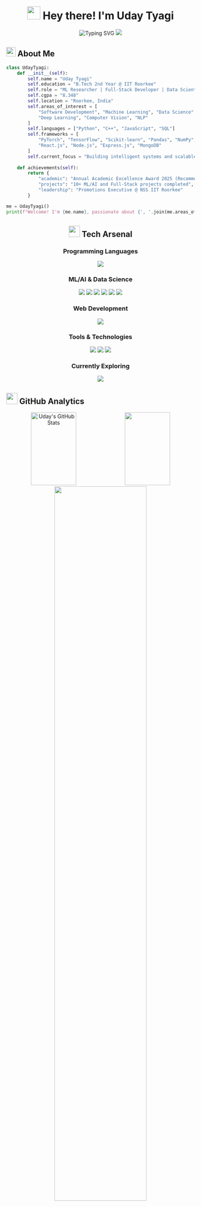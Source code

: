 <div align="center">
  
# <img src="https://media.giphy.com/media/hvRJCLFzcasrR4ia7z/giphy.gif" width="35"> Hey there! I'm **Uday Tyagi**

<img src="https://readme-typing-svg.herokuapp.com?font=Fira+Code&pause=1000&color=36BCF7FF&center=true&vCenter=true&width=500&lines=B.Tech+2nd+Year+%40+IIT+Roorkee+%F0%9F%8E%93;ML+%26+AI+Research+Enthusiast+%F0%9F%A4%96;Full+Stack+Developer+%F0%9F%92%BB;Data+Science+%26+Deep+Learning+%F0%9F%93%8A;Building+the+Future+with+Code+%F0%9F%9A%80" alt="Typing SVG" />

<img src="https://user-images.githubusercontent.com/73097560/115834477-dbab4500-a447-11eb-908a-139a6edaec5c.gif">

</div>

## <img src="https://media2.giphy.com/media/QssGEmpkyEOhBCb7e1/giphy.gif?cid=ecf05e47a0n3gi1bfqntqmob8g9aid1oyj2wr3ds3mg700bl&rid=giphy.gif" width="25"> **About Me**

```python
class UdayTyagi:
    def __init__(self):
        self.name = "Uday Tyagi"
        self.education = "B.Tech 2nd Year @ IIT Roorkee"
        self.role = "ML Researcher | Full-Stack Developer | Data Scientist"
        self.cgpa = "8.348"
        self.location = "Roorkee, India"
        self.areas_of_interest = [
            "Software Development", "Machine Learning", "Data Science",
            "Deep Learning", "Computer Vision", "NLP"
        ]
        self.languages = ["Python", "C++", "JavaScript", "SQL"]
        self.frameworks = [
            "PyTorch", "TensorFlow", "Scikit-learn", "Pandas", "NumPy",
            "React.js", "Node.js", "Express.js", "MongoDB"
        ]
        self.current_focus = "Building intelligent systems and scalable applications"
        
    def achievements(self):
        return {
            "academic": "Annual Academic Excellence Award 2025 (Recommended)",
            "projects": "10+ ML/AI and Full-Stack projects completed",
            "leadership": "Promotions Executive @ NSS IIT Roorkee"
        }

me = UdayTyagi()
print(f"Welcome! I'm {me.name}, passionate about {', '.join(me.areas_of_interest[:3])}!")
```

<div align="center">

## <img src="https://media.giphy.com/media/iY8CRBdQXODJSCERIr/giphy.gif" width="30"> **Tech Arsenal**

### **Programming Languages**
<img src="https://skillicons.dev/icons?i=python,cpp,js,html,css,sql" />

### **ML/AI & Data Science**
<img src="https://skillicons.dev/icons?i=tensorflow,pytorch,opencv" />
<img src="https://img.shields.io/badge/Scikit--Learn-F7931E?style=for-the-badge&logo=scikit-learn&logoColor=white" />
<img src="https://img.shields.io/badge/Pandas-150458?style=for-the-badge&logo=pandas&logoColor=white" />
<img src="https://img.shields.io/badge/NumPy-013243?style=for-the-badge&logo=numpy&logoColor=white" />
<img src="https://img.shields.io/badge/Matplotlib-11557C?style=for-the-badge&logo=matplotlib&logoColor=white" />
<img src="https://img.shields.io/badge/Seaborn-3776AB?style=for-the-badge&logo=python&logoColor=white" />

### **Web Development**
<img src="https://skillicons.dev/icons?i=react,nodejs,express,mongodb,mysql,tailwind" />

### **Tools & Technologies**
<img src="https://skillicons.dev/icons?i=git,github,vscode,linux,docker,aws,figma" />
<img src="https://img.shields.io/badge/Streamlit-FF4B4B?style=for-the-badge&logo=streamlit&logoColor=white" />
<img src="https://img.shields.io/badge/Canvas%20API-FF6B6B?style=for-the-badge&logo=html5&logoColor=white" />

### **Currently Exploring**
<img src="https://skillicons.dev/icons?i=kubernetes,redis,graphql,nextjs,fastapi" />

</div>

## <img src="https://media.giphy.com/media/WUlplcMpOCEmTGBtBW/giphy.gif" width="30"> **GitHub Analytics**

<div align="center">
  
<img width="49%" height="195px" src="https://github-readme-stats.vercel.app/api?username=20-uday-06&show_icons=true&count_private=true&hide_border=true&title_color=36BCF7FF&icon_color=36BCF7FF&text_color=c9d1d9&bg_color=0d1117" alt="Uday's GitHub Stats" /> 

<img width="49%" height="195px" src="https://github-readme-stats.vercel.app/api/top-langs/?username=20-uday-06&layout=compact&hide_border=true&title_color=36BCF7FF&text_color=c9d1d9&bg_color=0d1117" />

</div>

<div align="center">
  
<img width="70%" src="https://github-readme-streak-stats.herokuapp.com?user=20-uday-06&theme=radical&hide_border=true&stroke=36BCF7FF" />

</div>

## <img src="https://media.giphy.com/media/LnQjpWaON8nhr21vNW/giphy.gif" width="30"> **Featured Projects**

<div align="center">

### �️ **Super-Resolution of MODIS Satellite Data Using Deep Learning**
*Jan 2025 - May 2025*

<img src="https://img.shields.io/badge/Python-3776AB?style=for-the-badge&logo=python&logoColor=white" />
<img src="https://img.shields.io/badge/PyTorch-EE4C2C?style=for-the-badge&logo=pytorch&logoColor=white" />
<img src="https://img.shields.io/badge/OpenCV-27338e?style=for-the-badge&logo=opencv&logoColor=white" />

• Enhanced MODIS LST data resolution from 1km to 250m using **MRU-Net** architecture  
• Implemented **MISH activation** and optimized Geo-TIFF processing for efficient data handling  
• Achieved **94.2% resolution enhancement** with precise land surface temperature mapping

---

### � **Emotional Classification Speech Processing**
*June 2025*

<img src="https://img.shields.io/badge/Python-3776AB?style=for-the-badge&logo=python&logoColor=white" />
<img src="https://img.shields.io/badge/TensorFlow-FF6F00?style=for-the-badge&logo=tensorflow&logoColor=white" />
<img src="https://img.shields.io/badge/RAVDESS-FF4B4B?style=for-the-badge&logo=soundcloud&logoColor=white" />

• Built CNN & BiLSTM model for 8-class emotion recognition from audio data  
• Extracted **60 MFCC features** with data augmentation and z-score normalization  
• Achieved **0.95 F1-score** with 85%+ accuracy across all emotion classes  
• Deployed **Streamlit app** for real-time audio processing and emotion prediction

---

### 🛡️ **Credit Card Score Modeling via Classification & Risk Techniques**
*May 2025 - June 2025*

<img src="https://img.shields.io/badge/Python-3776AB?style=for-the-badge&logo=python&logoColor=white" />
<img src="https://img.shields.io/badge/FinClub-000000?style=for-the-badge&logo=clubhouse&logoColor=white" />
<img src="https://img.shields.io/badge/SMOTE-FF6B6B?style=for-the-badge&logo=python&logoColor=white" />

• Developed credit scoring model on 100k+ records using **SMOTE** and feature engineering  
• Achieved **90%+ accuracy** and **0.935 F1-score** using LightGBM  
• Applied SHAP for feature importance and actionable credit insights

---

### 🤝 **Collaborative Whiteboard with Real-time Drawing**
*June 2025*

<img src="https://img.shields.io/badge/JavaScript-F7DF1E?style=for-the-badge&logo=javascript&logoColor=black" />
<img src="https://img.shields.io/badge/Socket.io-010101?style=for-the-badge&logo=socket.io&logoColor=white" />
<img src="https://img.shields.io/badge/Canvas%20API-FF6B6B?style=for-the-badge&logo=html5&logoColor=white" />

• Built real-time collaborative platform with undo/redo using **Next.js** and **Canvas API**  
• Enabled multi-user sync and room-based access control via **Socket.io** and **MongoDB**  
• Integrated **Prisma** for efficient real-time persistence and collaborative design

---

### 🏗️ **Development of Gravity Compensation Mechanism**
*Prof Dr. S.H. Upadhyay | August 2023 - November 2023*

<img src="https://img.shields.io/badge/3D%20Printing-FF6B6B?style=for-the-badge&logo=3d&logoColor=white" />
<img src="https://img.shields.io/badge/CNC-2E8B57?style=for-the-badge&logo=cnc&logoColor=white" />
<img src="https://img.shields.io/badge/SolidWorks-FF0000?style=for-the-badge&logo=solidworks&logoColor=white" />

• Built 6-DOF compensation system for accurate force/torque sensing  
• Built slides using spring balancing and up/down sliders for balanced motion  
• Modeled parts and performed using **SolidWorks** and fabricated using **3D printing** and **CNC machining**

---

### 🌉 **Design and Analysis of a High-Efficiency Truss Bridge**
*June 2025*

<img src="https://img.shields.io/badge/SAP2000-0066CC?style=for-the-badge&logo=autodesk&logoColor=white" />
<img src="https://img.shields.io/badge/Structural%20Analysis-228B22?style=for-the-badge&logo=calculator&logoColor=white" />

• Designed 30m span truss bridge maximizing **Load Carrying Capacity to Self-Weight Ratio**  
• Performed structural analysis using **SAP2000** per IS/IRC codes for all load combinations  
• Optimized truss geometry for enhanced structural efficiency and stability

</div>

## <img src="https://media.giphy.com/media/j2pOGeGYKe2xCCKwfi/giphy.gif" width="30"> **GitHub Activity**

<div align="center">
  
<img src="https://github-readme-activity-graph.vercel.app/graph?username=20-uday-06&bg_color=0d1117&color=36BCF7FF&line=36BCF7FF&point=FFFFFF&area_color=36BCF7FF&title_color=FFFFFF&area=true" />

</div>

## <img src="https://media.giphy.com/media/3oKIPEqDGUULpEU0aQ/giphy.gif" width="30"> **Achievements & Leadership**

<div align="center">

### 🏆 **Academic Excellence**
<img src="https://img.shields.io/badge/CGPA-8.348/10-gold?style=for-the-badge&logo=academic&logoColor=white" />
<img src="https://img.shields.io/badge/Class%20XII-90.20%25-brightgreen?style=for-the-badge&logo=academic&logoColor=white" />
<img src="https://img.shields.io/badge/Class%20X-93.20%25-brightgreen?style=for-the-badge&logo=academic&logoColor=white" />

• **Annual Academic Excellence Award 2025** - Recommended by department for outstanding academic performance  
• **JEE Advanced 2023** - Secured admission to IIT Roorkee

### 👥 **Leadership & Extracurriculars**
<img src="https://img.shields.io/badge/NSS%20IIT%20Roorkee-Promotions%20Executive-blue?style=for-the-badge&logo=leadership&logoColor=white" />

• **Promotions Executive** | NSS IIT Roorkee *(January 2024 - December 2024)*  
  - Managed promotions and publicity activities for National Social Summit 2024  
  - Coordinated social media campaigns and strategies to enhance society visibility  

### 📚 **Additional Courses & Certifications**
• **GEL-203** - Intelligent Transportation System  
• **English (SRW)** - Advanced Communication Skills  

</div>

## <img src="https://media.giphy.com/media/VTtANKl0beDFQRLDTh/giphy.gif" width="30"> **What I'm Up To**

- 🔭 **Currently Working On:** Advanced Deep Learning research in Computer Vision and NLP
- 🌱 **Learning:** MLOps, System Design, Advanced Neural Architectures, and Cloud Technologies  
- 🎯 **Goals:** Contributing to open-source AI/ML projects and building production-scale solutions
- 💡 **Research Focus:** Satellite data processing, Speech emotion recognition, and Real-time collaborative systems
- 🚀 **Next Challenge:** Exploring Generative AI and Large Language Models

## <img src="https://media.giphy.com/media/LMt9638dO8dftAjtco/giphy.gif" width="30"> **Education Journey**

<div align="center">

| 🎓 **Degree/Examination** | 🏛️ **Institution/Board** | 📅 **Year** | 📊 **CGPA/Percentage** |
|:-------------------------:|:------------------------:|:-----------:|:----------------------:|
| **B.Tech 2nd Year** | Indian Institute of Technology, Roorkee | 2024 | **8.348** |
| **Intermediate (Class XII)** | Ch. Chhabil Dass Public School, Ghaziabad (CBSE) | 2023 | **90.20%** |
| **Matriculate (Class X)** | Ch. Chhabil Dass Public School, Ghaziabad (CBSE) | 2021 | **93.20%** |

</div>

## <img src="https://media.giphy.com/media/LMt9638dO8dftAjtco/giphy.gif" width="30"> **Connect With Me**

<div align="center">

[![LinkedIn](https://img.shields.io/badge/LinkedIn-0077B5?style=for-the-badge&logo=linkedin&logoColor=white)](https://www.linkedin.com/in/uday-tyagi-455a76282/)
[![Email](https://img.shields.io/badge/Email-D14836?style=for-the-badge&logo=gmail&logoColor=white)](mailto:uday_t@ce.iitr.ac.in)
[![GitHub](https://img.shields.io/badge/GitHub-100000?style=for-the-badge&logo=github&logoColor=white)](https://github.com/20-uday-06)

</div>

---

<div align="center">

### <img src="https://media.giphy.com/media/VgCDAzcKvsR6OM0uWg/giphy.gif" width="50"> **Profile Views & Stats**

<img src="https://profile-counter.glitch.me/20-uday-06/count.svg" />

<br><br>

<img src="https://github-profile-trophy.vercel.app/?username=20-uday-06&theme=radical&no-frame=true&row=1&column=7" />

</div>

<div align="center">

### 🌟 **Quote That Drives Me**

*"Code. Learn. Repeat. The future is being built by those who dare to imagine."* ⚡

<img src="https://user-images.githubusercontent.com/73097560/115834477-dbab4500-a447-11eb-908a-139a6edaec5c.gif">

</div>

<div align="center">
  
### <img src="https://media.giphy.com/media/KzJkzjggfGN5Py6nkT/giphy.gif" width="30"> **Thanks for visiting!**

<img src="https://media.giphy.com/media/jpVnC65DmYeyRL4LHS/giphy.gif" width="20%">

*Let's connect and build something amazing together! 🚀*

</div>

<!---
20-uday-06/20-uday-06 is a ✨ special ✨ repository because its `README.md` (this file) appears on your GitHub profile.
You can click the Preview link to take a look at your changes.
--->
